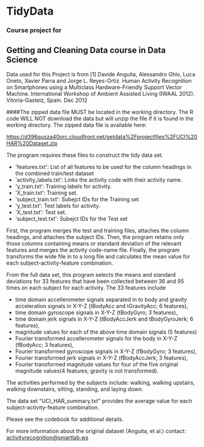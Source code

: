 # TidyData
### Course project for 
## Getting and Cleaning Data course in Data Science
  
Data used for this Project is from 
[1] Davide Anguita, Alessandro Ghio, Luca Oneto, Xavier Parra and Jorge L. Reyes-Ortiz. Human Activity Recognition on Smartphones using a Multiclass Hardware-Friendly Support Vector Machine. International Workshop of Ambient Assisted Living (IWAAL 2012). Vitoria-Gasteiz, Spain. Dec 2012

####The zipped data file MUST be located in the working directory.
The R code WILL NOT download the data but will unzip the file if it is found in the working directory.
The zipped data file is available here:

https://d396qusza40orc.cloudfront.net/getdata%2Fprojectfiles%2FUCI%20HAR%20Dataset.zip

The program requires these files to construct the tidy data set.
* 'features.txt': List of all features to be used for the column headings in the combined train/test dataset
* 'activity_labels.txt': Links the activity code with their activity name.
* 'y_train.txt': Training labels for activity.
* 'X_train.txt': Training set.
* 'subject_train.txt': Subejct IDs for the Training set
* 'y_test.txt': Test labels for activity.
* 'X_test.txt': Test set.
* 'subject_test.txt': Subejct IDs for the Test set

First, the program merges the test and training files, attaches the column headings, and attaches the subject IDs.
Then, the program retains only those columns containing means or standard deviation of the relevant features and merges the activity code-name file.
Finally, the program transforms the wide file in to a long file and calculates the mean value for each subject-activity-feature combination.

From the full data set, this program selects the means and standard deviations for 33 features that have been collected between 36 and 95 times on each subject for each activity.
The 33 features include 
* time domain accellerometer signals separated in to body and gravity acceleration signals in X-Y-Z (tBodyAcc and tGravityAcc; 6 features), 
* time domain gyroscope signals in X-Y-Z (tBodyGyro; 3 features), 
* time domain jerk signals in X-Y-Z (tBodyAccJerk and tBodyGyroJerk; 6 features),
* magnitude values for each of the above time domain signals (5 features)
* Fourier transformed accellerometer signals for the body in X-Y-Z (fBodyAcc; 3 features),
* Fourier transformed gyroscope signals in X-Y-Z (fBodyGyro; 3 features), 
* Fourier transformed jerk signals in X-Y-Z (fBodyAccJerk; 3 features),
* Fourier transformed magnitude values for four of the five original magnitude values(4 features; gravity is not transformed).

The activities performed by the subjects include: walking, walking upstairs, walking downstairs, sitting, standing, and laying down.

The data set "UCI_HAR_summary.txt" provides the average value for each subject-activity-feature combination.

Please see the codebook for additional details.

For more information about the original dataset (Anguita, et al.) contact: activityrecognition@smartlab.ws